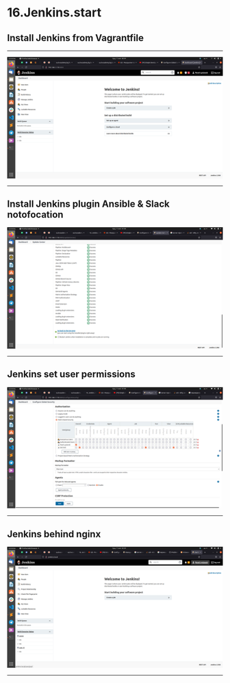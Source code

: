 # 16.Jenkins.start

## Install Jenkins from Vagrantfile
---

![](jenkins_vagrant.png)

---

## Install Jenkins plugin Ansible & Slack notofocation

![](jenkins_plugin.png)

---

## Jenkins set user permissions

![](jenkins_user.png)

---
## Jenkins behind nginx

![](jenkins_domain.png)

---